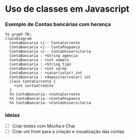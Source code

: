 
# Uso de classes em Javascript

### Exemplo de Contas bancárias com herança

```mermaid
%% graph TD;
classDiagram
  ContaBancaria <|-- ContaCorrente
  ContaBancaria <|-- ContaPoupanca
  ContaBancaria <|-- ContaUniversitaria
  ContaBancaria : +String agencia
  ContaBancaria : +int numero
  ContaBancaria : +String tipo
  ContaBancaria : +int saldo
  ContaBancaria : +sacar(valor) int
  ContaBancaria : +depositar(valor) int
  class ContaCorrente {
    +int cartaoCredito
  }
  %% ContaBancaria-->ContaCorrente
  %% ContaBancaria-->ContaPoupanca
  %% ContaBancaria-->ContaUniversitaria
```

### Ideias
- [ ] Criar testes com Mocha e Chai
- [ ] Criar um front para a criação e visualização das contas
